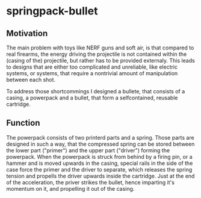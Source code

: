 # springpack-bullet

## Motivation
The main problem with toys like NERF guns and soft air, is that compared to real firearms, the energy driving the projectile is not contained within the (casing of the) projectile, but rather has to be provided externaly. This leads to designs that are either too complicated and unreliable, like electric systems, or systems, that require a nontrivial amount of manipulation between each shot.

To address those shortcommings I designed a bullete, that consists of a casing, a powerpack and a bullet, that form a selfcontained, reusable cartridge.

## Function
The powerpack consists of two printerd parts and a spring. Those parts are designed in such a way, that the compressed spring can be stored between the lower part ("primer") and the upper part ("driver") forming the powerpack. When the powerpack is struck from behind by a firing pin, or a hammer and is moved upwards in the casing, special rails in the side of the case force the primer and the driver to separate, which releases the spring tension and propells the driver upwards inside the cartridge. Just at the end of the acceleration, the priver strikes the bullet, hence imparting it's momentum on it, and propelling it out of the casing.
